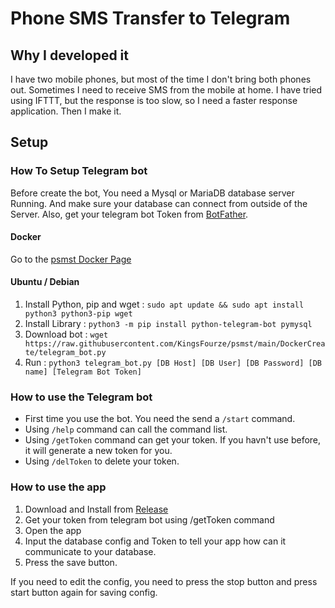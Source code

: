 # Phone SMS Transfer to Telegram

## Why I developed it

I have two mobile phones, but most of the time I don't bring both phones out. Sometimes I need to receive SMS from the mobile at home. I have tried using IFTTT, but the response is too slow, so I need a faster response application. Then I make it.

## Setup

### How To Setup Telegram bot

Before create the bot, You need a Mysql or MariaDB database server Running. And make sure your database can connect from outside of the Server. Also, get your telegram bot Token from [BotFather](https://t.me/botfather).

#### Docker

Go to the [psmst Docker Page](https://hub.docker.com/r/kingsfourze/psmst)

#### Ubuntu / Debian

1. Install Python, pip and wget : `sudo apt update && sudo apt install python3 python3-pip wget`
1. Install Library : `python3 -m pip install python-telegram-bot pymysql`
1. Download bot : `wget https://raw.githubusercontent.com/KingsFourze/psmst/main/DockerCreate/telegram_bot.py`
1. Run : `python3 telegram_bot.py [DB Host] [DB User] [DB Password] [DB name] [Telegram Bot Token]`

### How to use the Telegram bot

- First time you use the bot. You need the send a `/start` command.
- Using `/help` command can call the command list.
- Using `/getToken` command can get your token. If you havn't use before, it will generate a new token for you.
- Using `/delToken` to delete your token.

### How to use the app

1. Download and Install from [Release](https://github.com/KingsFourze/psmst/releases)
2. Get your token from telegram bot using /getToken command
3. Open the app
4. Input the database config and Token to tell your app how can it communicate to your database.
5. Press the save button.

If you need to edit the config, you need to press the stop button and press start button again for saving config.
